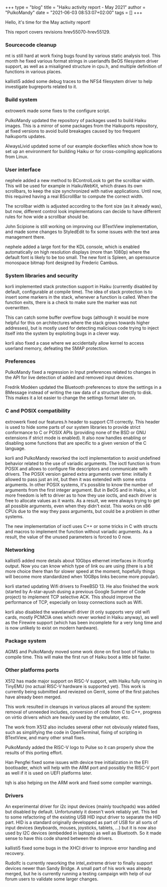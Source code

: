 +++
type = "blog"
title = "Haiku activity report - May 2021"
author = "PulkoMandy"
date = "2021-06-03 08:53:07+02:00"
tags = []
+++

Hello, it's time for the May activity report!

This report covers revisions hrev55070-hrev55129.

<h3>Sourcecode cleanup</h3>

mt is still hard at work fixing bugs found by various static analysis tool.
This month he fixed various format strings in userlandfs BeOS filesystem driver
support, as well as a misaligned structure in cpu.h, and multiple definition
of functions in various places.

kallisti5 added some debug traces to the NFS4 filesystem driver to help
investigate bugreports related to it.

<h3>Build system</h3>

extrowerk made some fixes to the configure script.

PulkoMandy updated the repository of packages used to build Haiku images. This
is a mirror of some packages from the Haikuports repository, at fixed versions
to avoid build breakages caused by too frequent haikuports updates.

AlwaysLivid updated some of our example dockerfiles which show how to set up
an environment for building Haiku or for cross-compiling applications from
Linux.

<h3>User interface</h3>

nephele added a new method to BControlLook to get the scrollbar width. This
will be used for example in HaikuWebKit, which draws its own scrollbars, to
keep the size synchronized with native applications. Until now, this required
having a real BScrollBar to compute the correct width.

The scrollbar width is adjusted according to the font size (as it already was),
but now, different control look implementations can decide to have different
rules for how wide a scrollbar should be.

John Scipione is still working on improving our BTextView implementation, and
made some changes to StyledEdit to fix some issues with the text area management
there.

nephele added a large font for the KDL console, which is enabled automatically
on high resolution displays (more than 1080p) where the default font is likely
to be too small. The new font is Spleen, an opensource monospace bitmap font
designed by Frederic Cambus.

<h3>System libraries and security</h3>

korli implemented stack protection support in Haiku (currently disabled by
default, configurable at compile time). The idea of stack protection is to
insert some markers in the stack, whenever a function is called. When the
function exits, there is a check to make sure the marker was not overwritten.

This can catch some buffer overflow bugs (although it would be more helpful for
this on architectures where the stack grows towards higher addresses), but is
mostly used for detecting malicious code trying to inject itself into the system
by exploiting bugs in a clever way.

korli also fixed a case where we accidentally allow kernel to access userland
memory, defeating the SMAP protection.

<h3>Preferences</h3>

PulkoMandy fixed a regression in Input preferences related to changes in the
API for live detection of added and removed input devices.

Fredrik Modéen updated the Bluetooth preferences to store the settings in a
BMessage instead of writing the raw data of a structure directly to disk. This
makes it a lot easier to change the settings format later on.

<h3>C and POSIX compatibility</h3>

extrowerk fixed our features.h header to support C11 correctly. This header is
used to hide some parts of our system libraries to provide strict conformance
to C or POSIX APIs (providing none of the BSD or GNU extensions if strict mode
is enabled). It also now handles enabling or disabling some functions that are
specific to a given version of the C language.

korli and PulkoMandy reworked the ioctl implementation to avoid undefined
behavior related to the use of variadic arguments. The ioctl function is from
POSIX and allows to configure file descriptors and communicate with drivers.
The POSIX version gained extra arguments over time: initially it allowed to
pass just an int, but then it was extended with some extra arguments. In other
POSIX systems, it's possible to know the number of arguments from the first
integer argument. But in BeOS and in Haiku, a lot more freedom is left to
driver as to how they use ioctls, and each driver is free to allocate values
as it wants. As a result, we were always trying to get all possible arguments,
even when they didn't exist. This works on x86 CPUs due to the way they pass
arguments, but could be a problem in other systems.

The new implementation of ioctl uses C++ or some tricks in C with structs and
macros to implement the function without variadic arguments. As a result, the
value of the unused parameters is forced to 0 now.

<h3>Networking</h3>

kallisti5 added more details about 10Gbps ethernet interfaces in ifconfig output.
Now you can know which type of link ou are using (there is a bit more choice there
than for slower speed at the moment, hopefully things will become more standardized
when 10GBps links become more popular).

korli started updating Wifi drivers to FreeBSD 13. He also finished the work
(started by A-star-ayush dusing a previous Google Summer of Code project) to
implement TCP selective ACK. This should improve the performance of
TCP, especially on lossy connections such as Wifi.

korli also disabled the wavelanwifi driver (it only supports very old wifi cards,
mostly PCMCIA ones which never worked in Haiku anyway), as well as the Firewire
support (which has been incomplete for a very long time and is now unlikely to
exist on modern hardware).

<h3>Package system</h3>

AGMS and PulkoMandy moved some work done on first boot of Haiku to compile
time. This will make the first run of Haiku boot a little bit faster.

<h3>Other platforms ports</h3>

X512 has made major support on RISC-V support, with Haiku fully running in
TinyEMU (no actual RISC-V hardware is supported yet). This work is currently
being submitted and reviezed on Gerrit, some of the first patches have already
been merged.

This work resulted in cleanups in various places all around the system:
removal of unneeded includes, conversion of code from C to C++, progress on
virtio drivers which are heavily used by the emulator, etc.

The work from X512 also includes several other not obviously related fixes,
such as simplifying the code in OpenTerminal, fixing of scripting in BTextView,
and many other small fixes.

PulkoMandy added the RISC-V logo to Pulse so it can properly show the results
of this porting effort.

Han Pengfei fixed some issues with device tree initialization in the EFI
bootloader, which will help with the ARM port and possibly the RISC-V port as
well if it is used on UEFI platforms later.

tqh is also helping on the ARM work and fixed some compiler warnings.

<h3>Drivers</h3>

An experimental driver for i2c input devices (mainly touchpads) was added but
disabled by default. Unfortunately it doesn't work reliably yet. This led to
some refactoring of the existing USB HID input driver to separate the HID part.
HID is a standard originally developped as part of USB for all sorts of input
devices (keyboards, mouses, joysticks, tablets, ...) but it is now also used by
I2C devices (embedded in laptops) as well as Bluetooth. So it made sense to
have this code shared between the drivers.

kallisti5 fixed some bugs in the XHCI driver to improve error handling and recovery.

Rudolfc is currently reworking the intel\_extreme driver to finally support
devices newer than Sandy Bridge. A small part of his work was already merged,
but he is currently running a testing campaign with help of our forum users to
validate some larger changes.
